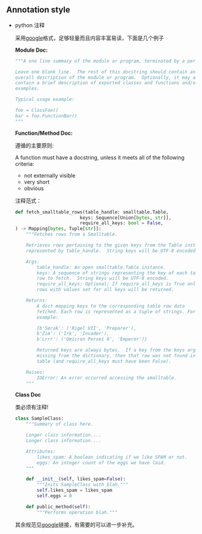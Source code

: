 ## Annotation style

- python 注释

    采用[google](https://google.github.io/styleguide/pyguide.html#381-docstrings)格式，足够轻量而且内容丰富易读，下面是几个例子

    **Module Doc:**
    ```python
    """A one line summary of the module or program, terminated by a period.

    Leave one blank line.  The rest of this docstring should contain an
    overall description of the module or program.  Optionally, it may also
    contain a brief description of exported classes and functions and/or usage
    examples.

    Typical usage example:

    foo = ClassFoo()
    bar = foo.FunctionBar()
    """
    ```

    **Function/Method Doc:**

    遵循的主要原则:

    A function must have a docstring, unless it meets all of the following criteria:

    - not externally visible
    - very short
    - obvious

    注释范式：
    ```python
    def fetch_smalltable_rows(table_handle: smalltable.Table,
                            keys: Sequence[Union[bytes, str]],
                            require_all_keys: bool = False,
    ) -> Mapping[bytes, Tuple[str]]:
        """Fetches rows from a Smalltable.

        Retrieves rows pertaining to the given keys from the Table instance
        represented by table_handle.  String keys will be UTF-8 encoded.

        Args:
            table_handle: An open smalltable.Table instance.
            keys: A sequence of strings representing the key of each table
            row to fetch.  String keys will be UTF-8 encoded.
            require_all_keys: Optional; If require_all_keys is True only
            rows with values set for all keys will be returned.

        Returns:
            A dict mapping keys to the corresponding table row data
            fetched. Each row is represented as a tuple of strings. For
            example:

            {b'Serak': ('Rigel VII', 'Preparer'),
            b'Zim': ('Irk', 'Invader'),
            b'Lrrr': ('Omicron Persei 8', 'Emperor')}

            Returned keys are always bytes.  If a key from the keys argument is
            missing from the dictionary, then that row was not found in the
            table (and require_all_keys must have been False).

        Raises:
            IOError: An error occurred accessing the smalltable.
        """
    ```

    **Class Doc**

    类必须有注释!

    ```python
    class SampleClass:
        """Summary of class here.

        Longer class information....
        Longer class information....

        Attributes:
            likes_spam: A boolean indicating if we like SPAM or not.
            eggs: An integer count of the eggs we have laid.
        """

        def __init__(self, likes_spam=False):
            """Inits SampleClass with blah."""
            self.likes_spam = likes_spam
            self.eggs = 0

        def public_method(self):
            """Performs operation blah."""
    ```

    其余规范见[google](https://google.github.io/styleguide/pyguide.html#381-docstrings)链接，有需要的可以进一步补充。

